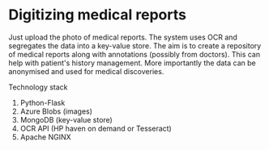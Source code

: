 # Digitizing medical reports

Just upload the photo of medical reports. The system uses OCR and segregates the data into a key-value store.
The aim is to create a repository of medical reports along with annotations (possibly from doctors). This can help with patient's history management. More importantly the data can be anonymised and used for medical discoveries.

Technology stack
1. Python-Flask
2. Azure Blobs (images)
3. MongoDB (key-value store)
4. OCR API (HP haven on demand or Tesseract)
5. Apache NGINX
